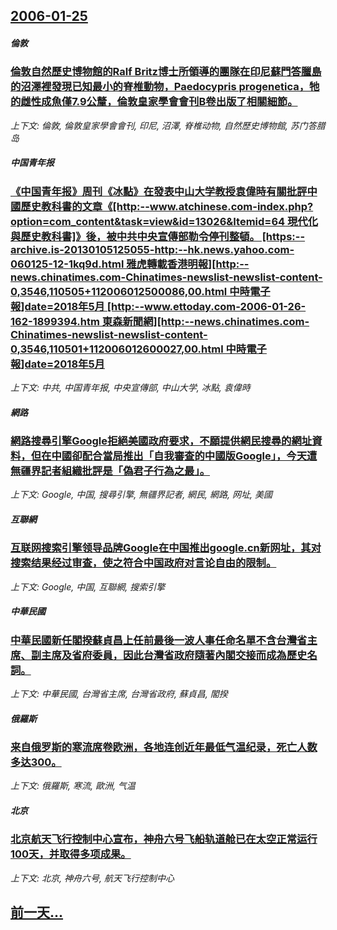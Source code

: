 ## [2006-01-25](/news/2006/01/25/index.md)

##### 倫敦
### [倫敦自然歷史博物館的Ralf Britz博士所領導的團隊在印尼蘇門答臘島的沼澤裡發現已知最小的脊椎動物，Paedocypris progenetica，牠的雌性成魚僅7.9公釐，倫敦皇家學會會刊B卷出版了相關細節。](/news/2006/01/25/倫敦自然歷史博物館的Ralf-Britz博士所領導的團隊在印尼蘇門答臘島的沼澤裡發現已知最小的脊椎動物-Paedocyp.md)
_上下文: 倫敦, 倫敦皇家學會會刊, 印尼, 沼澤, 脊椎动物, 自然歷史博物館, 苏门答腊岛_

##### 中国青年报
### [《中国青年报》周刊《冰點》在發表中山大学教授袁偉時有關批評中國歷史教科書的文章《[http:--www.atchinese.com-index.php?option=com_content&task=view&id=13026&Itemid=64 現代化與歷史教科書]》後，被中共中央宣傳部勒令停刊整頓。 [https:--archive.is-20130105125055-http:--hk.news.yahoo.com-060125-12-1kq9d.html 雅虎轉載香港明報][http:--news.chinatimes.com-Chinatimes-newslist-newslist-content-0,3546,110505+112006012500086,00.html 中時電子報]date=2018年5月 [http:--www.ettoday.com-2006-01-26-162-1899394.htm 東森新聞網][http:--news.chinatimes.com-Chinatimes-newslist-newslist-content-0,3546,110501+112006012600027,00.html 中時電子報]date=2018年5月 ](/news/2006/01/25/中国青年报-周刊-冰點-在發表中山大学教授袁偉時有關批評中國歷史教科書的文章-http-wwwatchines.md)
_上下文: 中共, 中国青年报, 中央宣傳部, 中山大学, 冰點, 袁偉時_

##### 網路
### [網路搜尋引擎Google拒絕美國政府要求，不願提供網民搜尋的網址資料，但在中國卻配合當局推出「自我審查的中國版Google」，今天遭無疆界記者組織批評是「偽君子行為之最」。](/news/2006/01/25/網路搜尋引擎Google拒絕美國政府要求-不願提供網民搜尋的網址資料-但在中國卻配合當局推出-自我審查的中國版Googl.md)
_上下文: Google, 中国, 搜尋引擎, 無疆界記者, 網民, 網路, 网址, 美國_

##### 互聯網
### [互联网搜索引擎领导品牌Google在中国推出google.cn新网址，其对搜索结果经过审查，使之符合中国政府对言论自由的限制。](/news/2006/01/25/互联网搜索引擎领导品牌Google在中国推出googlecn新网址-其对搜索结果经过审查-使之符合中国政府对言论自由的.md)
_上下文: Google, 中国, 互聯網, 搜索引擎_

##### 中華民國
### [中華民國新任閣揆蘇貞昌上任前最後一波人事任命名單不含台灣省主席、副主席及省府委員，因此台灣省政府隨著內閣交接而成為歷史名詞。](/news/2006/01/25/中華民國新任閣揆蘇貞昌上任前最後一波人事任命名單不含台灣省主席-副主席及省府委員-因此台灣省政府隨著內閣交接而成為歷史名.md)
_上下文: 中華民國, 台灣省主席, 台灣省政府, 蘇貞昌, 閣揆_

##### 俄羅斯
### [来自俄罗斯的寒流席卷欧洲，各地连创近年最低气温纪录，死亡人数多达300。](/news/2006/01/25/来自俄罗斯的寒流席卷欧洲-各地连创近年最低气温纪录-死亡人数多达300.md)
_上下文: 俄羅斯, 寒流, 歐洲, 气温_

##### 北京
### [北京航天飞行控制中心宣布，神舟六号飞船轨道舱已在太空正常运行100天，并取得多项成果。](/news/2006/01/25/北京航天飞行控制中心宣布-神舟六号飞船轨道舱已在太空正常运行100天-并取得多项成果.md)
_上下文: 北京, 神舟六号, 航天飞行控制中心_

## [前一天...](/news/2006/01/24/index.md)

